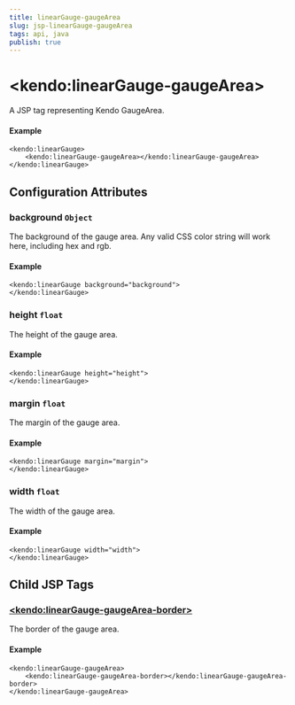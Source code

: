 ```yaml
---
title: linearGauge-gaugeArea
slug: jsp-linearGauge-gaugeArea
tags: api, java
publish: true
---
```


# \<kendo:linearGauge-gaugeArea\>
A JSP tag representing Kendo GaugeArea.

#### Example
    <kendo:linearGauge>
        <kendo:linearGauge-gaugeArea></kendo:linearGauge-gaugeArea>
    </kendo:linearGauge>


## Configuration Attributes


### background `Object`

The background of the gauge area.
Any valid CSS color string will work here, including hex and rgb.

#### Example
    <kendo:linearGauge background="background">
    </kendo:linearGauge>



### height `float`

The height of the gauge area.

#### Example
    <kendo:linearGauge height="height">
    </kendo:linearGauge>



### margin `float`

The margin of the gauge area.

#### Example
    <kendo:linearGauge margin="margin">
    </kendo:linearGauge>



### width `float`

The width of the gauge area.

#### Example
    <kendo:linearGauge width="width">
    </kendo:linearGauge>



## Child JSP Tags

### [\<kendo:linearGauge-gaugeArea-border\>](/api/wrappers/jsp/lineargauge/gaugearea-border)

The border of the gauge area.

#### Example

    <kendo:linearGauge-gaugeArea>
        <kendo:linearGauge-gaugeArea-border></kendo:linearGauge-gaugeArea-border>
    </kendo:linearGauge-gaugeArea>
 
